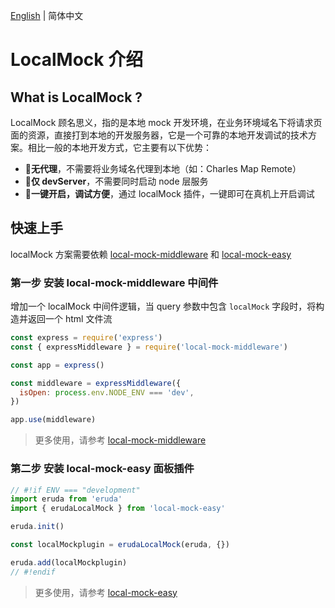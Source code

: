 [English](./README.md) | 简体中文

# LocalMock 介绍

## What is LocalMock ?

LocalMock 顾名思义，指的是本地 mock 开发环境，在业务环境域名下将请求页面的资源，直接打到本地的开发服务器，它是一个可靠的本地开发调试的技术方案。相比一般的本地开发方式，它主要有以下优势：

- 🎉**无代理**，不需要将业务域名代理到本地（如：Charles Map Remote）
- 🚀**仅 devServer**，不需要同时启动 node 层服务
- 🌻**一键开启，调试方便**，通过 localMock 插件，一键即可在真机上开启调试

## 快速上手

localMock 方案需要依赖 [local-mock-middleware](https://www.npmjs.com/package/local-mock-middleware) 和 [local-mock-easy](https://www.npmjs.com/package/local-mock-easy)

### 第一步 安装 local-mock-middleware 中间件

增加一个 localMock 中间件逻辑，当 query 参数中包含 `localMock` 字段时，将构造并返回一个 html 文件流

```js
const express = require('express')
const { expressMiddleware } = require('local-mock-middleware')

const app = express()

const middleware = expressMiddleware({
  isOpen: process.env.NODE_ENV === 'dev',
})

app.use(middleware)
```

> 更多使用，请参考 [local-mock-middleware](https://www.npmjs.com/package/local-mock-middleware)

### 第二步 安装 local-mock-easy 面板插件

```js
// #!if ENV === "development"
import eruda from 'eruda'
import { erudaLocalMock } from 'local-mock-easy'

eruda.init()

const localMockplugin = erudaLocalMock(eruda, {})

eruda.add(localMockplugin)
// #!endif
```

> 更多使用，请参考 [local-mock-easy](https://www.npmjs.com/package/local-mock-easy)
